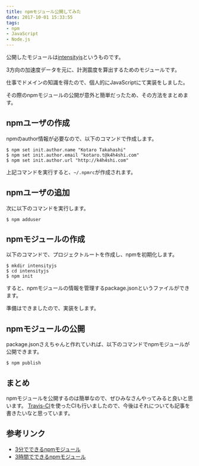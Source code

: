```yaml
---
title: npmモジュール公開してみた
date: 2017-10-01 15:33:55
tags:
- npm
- JavaScript
- Node.js
---
```


公開したモジュールは[intensityjs](https://www.npmjs.com/package/intensityjs)というものです。

3方向の加速度データを元に、計測震度を算出するためのモジュールです。

仕事でドメインの知識を得たので、個人的にJavaScriptにて実装をしました。

その際のnpmモジュールの公開が意外と簡単だったため、その方法をまとめます。

## npmユーザの作成
npmのauthor情報が必要なので、以下のコマンドで作成します。
```
$ npm set init.author.name "Kotaro Takahashi"
$ npm set init.author.email "kotaro.t@k4h4shi.com"
$ npm set init.author.url "http://k4h4shi.com"
```

上記コマンドを実行すると、`~/.npmrc`が作成されます。

## npmユーザの追加

次に以下のコマンドを実行します。
```
$ npm adduser
```
## npmモジュールの作成
以下のコマンドで、プロジェクトルートを作成し、npmを初期化します。
```
$ mkdir intensityjs
$ cd intensityjs
$ npm init
```
すると、npmモジュールの情報を管理するpackage.jsonというファイルができます。

準備はできましたので、実装をします。

## npmモジュールの公開
package.jsonさえちゃんと作れていれば、以下のコマンドでnpmモジュールが公開できます。

```
$ npm publish
```

## まとめ
npmモジュールを公開するのは簡単なので、ぜひみなさんやってみると良いと思います。
[Travis-CI](https://travis-ci.org/)を使ったCIも行いましたので、今後はそれについても記事を書きたいなと思っています。

## 参考リンク
- [3分でできるnpmモジュール](https://qiita.com/fnobi/items/f6b1574fb9f4518ed520)
- [3時間でできるnpmモジュール](https://qiita.com/cognitom/items/75736e27cc7de151a7d5)
